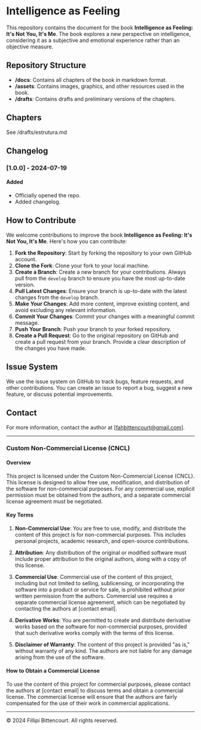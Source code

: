 # Intelligence as Feeling

This repository contains the document for the book **Intelligence as Feeling: It's Not You, It's Me**. The book explores a new perspective on intelligence, considering it as a subjective and emotional experience rather than an objective measure.

## Repository Structure

- **/docs**: Contains all chapters of the book in markdown format.
- **/assets**: Contains images, graphics, and other resources used in the book.
- **/drafts**: Contains drafts and preliminary versions of the chapters.

## Chapters

See /drafts/estrutura.md

## Changelog

### [1.0.0] - 2024-07-19
#### Added
- Officially opened the repo.
- Added changelog.

## How to Contribute

We welcome contributions to improve the book **Intelligence as Feeling: It's Not You, It's Me**. Here's how you can contribute:

1.  **Fork the Repository**: Start by forking the repository to your own GitHub account.
2.  **Clone the Fork**: Clone your fork to your local machine.
3.  **Create a Branch**: Create a new branch for your contributions. Always pull from the `develop` branch to ensure you have the most up-to-date version.
4.  **Pull Latest Changes**: Ensure your branch is up-to-date with the latest changes from the `develop` branch.
5.  **Make Your Changes**: Add more content, improve existing content, and avoid excluding any relevant information.
6.  **Commit Your Changes**: Commit your changes with a meaningful commit message.
7.  **Push Your Branch**: Push your branch to your forked repository.
8.  **Create a Pull Request**: Go to the original repository on GitHub and create a pull request from your branch. Provide a clear description of the changes you have made.

## Issue System

We use the issue system on GitHub to track bugs, feature requests, and other contributions. You can create an issue to report a bug, suggest a new feature, or discuss potential improvements.

## Contact

For more information, contact the author at [fahbittencourt@gmail.com].

---

### Custom Non-Commercial License (CNCL)

#### Overview

This project is licensed under the Custom Non-Commercial License (CNCL). This license is designed to allow free use, modification, and distribution of the software for non-commercial purposes. For any commercial use, explicit permission must be obtained from the authors, and a separate commercial license agreement must be negotiated.

#### Key Terms

1. **Non-Commercial Use**: You are free to use, modify, and distribute the content of this project is for non-commercial purposes. This includes personal projects, academic research, and open-source contributions.

2. **Attribution**: Any distribution of the original or modified software must include proper attribution to the original authors, along with a copy of this license.

3. **Commercial Use**: Commercial use of the content of this project, including but not limited to selling, sublicensing, or incorporating the software into a product or service for sale, is prohibited without prior written permission from the authors. Commercial use requires a separate commercial license agreement, which can be negotiated by contacting the authors at [contact email].

4. **Derivative Works**: You are permitted to create and distribute derivative works based on the software for non-commercial purposes, provided that such derivative works comply with the terms of this license.

5. **Disclaimer of Warranty**: The content of this project is provided "as is," without warranty of any kind. The authors are not liable for any damage arising from the use of the software.

#### How to Obtain a Commercial License

To use the content of this project for commercial purposes, please contact the authors at [contact email] to discuss terms and obtain a commercial license. The commercial license will ensure that the authors are fairly compensated for the use of their work in commercial applications.

---

© 2024 Fillipi Bittencourt. All rights reserved.